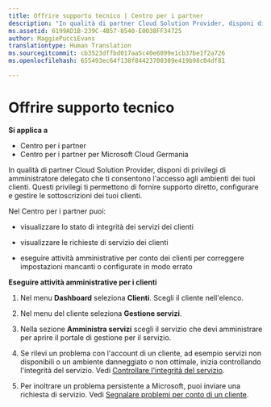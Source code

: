 ```yaml
---
title: Offrire supporto tecnico | Centro per i partner
description: "In qualità di partner Cloud Solution Provider, disponi di privilegi di amministratore delegato che ti consentono l&quot;accesso agli ambienti dei tuoi clienti."
ms.assetid: 6199AD1B-239C-4B57-8540-E0038FF34725
author: MaggiePucciEvans
translationtype: Human Translation
ms.sourcegitcommit: cb3523dffbd017aa5c40e6899e1cb37be1f2a726
ms.openlocfilehash: 655493ec64f138f84423700309e419b98c04df81

---
```


# Offrire supporto tecnico

**Si applica a**

-  Centro per i partner
-  Centro per i partner per Microsoft Cloud Germania

In qualità di partner Cloud Solution Provider, disponi di privilegi di amministratore delegato che ti consentono l'accesso agli ambienti dei tuoi clienti. Questi privilegi ti permettono di fornire supporto diretto, configurare e gestire le sottoscrizioni dei tuoi clienti.

Nel Centro per i partner puoi:

-   visualizzare lo stato di integrità dei servizi dei clienti

-   visualizzare le richieste di servizio dei clienti

-   eseguire attività amministrative per conto dei clienti per correggere impostazioni mancanti o configurate in modo errato

**Eseguire attività amministrative per i clienti**

1.  Nel menu **Dashboard** seleziona **Clienti**. Scegli il cliente nell'elenco.

2.  Nel menu del cliente seleziona **Gestione servizi**.

3.  Nella sezione **Amministra servizi** scegli il servizio che devi amministrare per aprire il portale di gestione per il servizio.

4.  Se rilevi un problema con l'account di un cliente, ad esempio servizi non disponibili o un ambiente danneggiato o non ottimale, inizia controllando l'integrità del servizio. Vedi [Controllare l'integrità del servizio](check-service-health.md).

5.  Per inoltrare un problema persistente a Microsoft, puoi inviare una richiesta di servizio. Vedi [Segnalare problemi per conto di un cliente](report-problems-on-behalf-of-a-customer.md).

 

 






<!--HONumber=Jan17_HO2-->


